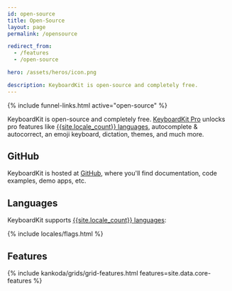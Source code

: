 ```yaml
---
id: open-source
title: Open-Source
layout: page
permalink: /opensource

redirect_from: 
  - /features
  - /open-source

hero: /assets/heros/icon.png

description: KeyboardKit is open-source and completely free.
---
```


{% include funnel-links.html active="open-source" %}

KeyboardKit is open-source and completely free. [KeyboardKit Pro](/pro) unlocks pro features like [{{site.locale_count}} languages](/locales), autocomplete & autocorrect, an emoji keyboard, dictation, themes, and much more.


## GitHub

KeyboardKit is hosted at [GitHub]({{site.github_url_pro}}), where you'll find documentation, code examples, demo apps, etc.


## Languages

KeyboardKit supports [{{site.locale_count}} languages](/locales):

{% include locales/flags.html %}


## Features

{% include kankoda/grids/grid-features.html features=site.data.core-features %}